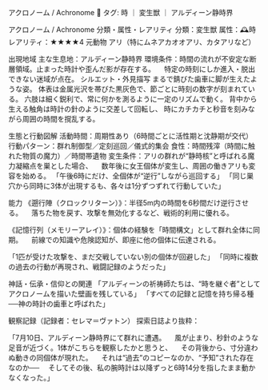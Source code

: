 ﻿アクロノーム / Achronome
📌 タグ: 時 ｜ 変生獣 ｜ アルディーン静時界

アクロノーム / Achronome
分類・属性・レアリティ
分類：変生獣
属性：🕰時
レアリティ：★★★★4
元動物
アリ（特にムネアカオオアリ、カタアリなど）

出現地域
主な生息地：アルディーン静時界
環境条件：時間の流れが不安定な断層領域。止まった時計や歪んだ影が存在する。
　特定の時刻にしか進入・脱出できない迷域が点在。
シルエット・外見描写
まるで錆びた歯車に脚が生えたような姿。
体表は金属光沢を帯びた黒灰色で、節ごとに時刻の数字が刻まれている。
六肢は細く鋭利で、常に何かを測るように一定のリズムで動く。
背中から生える触角は時計の針のように交差して回転し、
時にカチカチと秒音を刻みながら周囲の時間を撹乱する。

生態と行動図解
活動時間：周期性あり（6時間ごとに活性期と沈静期が交代）
行動パターン：群れ制御型／定刻巡回／儀式的集会
食性：時間残滓（時間に触れた物質の魔力）／時間帯遺物
変生条件：アリの群れが“静時核”と呼ばれる魔力凝縮点を巣とした場合、
　数年後に女王個体が変生し、周囲の働きアリも変容を始める。
「午後6時にだけ、全個体が“逆行”しながら巡回する」
「同じ巣穴から同時に3体が出現するも、各々は1分ずつずれて行動していた」

能力
《遡行陣（クロックリターン）》：半径5m内の時間を6秒間だけ逆行させる。
　落ちた物を戻す、攻撃を無効化するなど、戦術的利用に優れる。

《記憶行列（メモリーアレイ）》：個体の経験を「時間構文」として群れ全体に同期。
　前線での知識や危険認知が、即座に他の個体に伝達される。

「1匹が受けた攻撃を、まだ交戦していない別の個体が回避した」
「同時に複数の過去の行動が再現され、戦闘記録のようだった」

神話・伝承・信仰との関連
「アルディーンの祈祷師たちは、“時を継ぐ者”としてアクロノームを描いた壁画を残している」
「すべての記録と記憶を持ち帰る種──神の時計の歯車と呼ばれた」

観察記録（記録者：セレマ＝ヴァトン）
探索日誌より抜粋：

「7月10日、アルディーン静時界にて群れに遭遇。
　風が止まり、秒針のような足音が近づく。1体がこちらを観察したかと思うと、
　その背後から、寸分違わぬ動きの同個体が現れた。
　それは“過去”のコピーなのか、“予知”された存在なのか──
　そしてその後、私の腕時計は以降ずっと6時14分を指したまま動かなくなった。」
